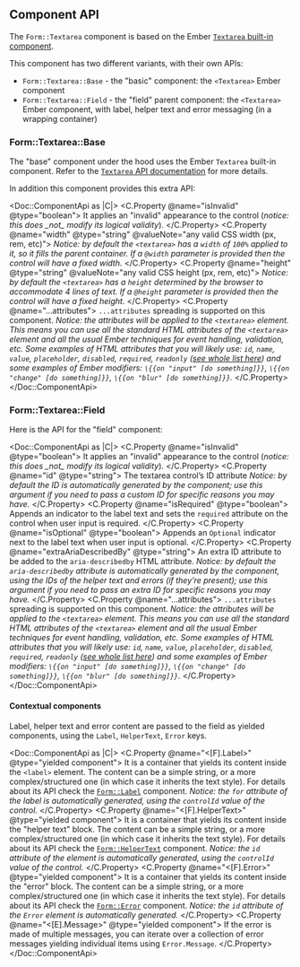 ## Component API

The `Form::Textarea` component is based on the Ember [`Textarea` built-in component](https://guides.emberjs.com/release/components/built-in-components/).

This component has two different variants, with their own APIs:

*   `Form::Textarea::Base` - the "basic" component: the `<Textarea>` Ember component
*   `Form::Textarea::Field` - the "field" parent component: the `<Textarea>` Ember component, with label, helper text and error messaging (in a wrapping container)

### Form::Textarea::Base

The "base" component under the hood uses the Ember `Textarea` built-in component. Refer to the [`Textarea` API documentation](https://api.emberjs.com/ember/release/classes/Ember.Templates.components/methods/Textarea?anchor=Textarea) for more details.

In addition this component provides this extra API:

<Doc::ComponentApi as |C|>
  <C.Property @name="isInvalid" @type="boolean">
    It applies an "invalid" appearance to the control (_notice: this does \_not\_ modify its logical validity_).
  </C.Property>
  <C.Property @name="width" @type="string" @valueNote="any valid CSS width (px, rem, etc)">
    _Notice: by default the `<textarea>` has a `width` of `100%` applied to it, so it fills the parent container. If a `@width` parameter is provided then the control will have a fixed width._
  </C.Property>
  <C.Property @name="height" @type="string" @valueNote="any valid CSS height (px, rem, etc)">
    _Notice: by default the `<textarea>` has a `height` determined by the browser to accommodate 4 lines of text. If a `@height` parameter is provided then the control will have a fixed height._
  </C.Property>
  <C.Property @name="...attributes">
    `...attributes` spreading is supported on this component. _Notice: the attributes will be applied to the `<textarea>` element. This means you can use all the standard HTML attributes of the `<textarea>` element and all the usual Ember techniques for event handling, validation, etc._ _Some examples of HTML attributes that you will likely use: `id`, `name`, `value`, `placeholder`, `disabled`, `required`, `readonly` ([see whole list here](https://developer.mozilla.org/en-US/docs/Web/HTML/Element/input#attributes)) and some examples of Ember modifiers: `\{{on "input" [do something]}}`, `\{{on "change" [do something]}}`, `\{{on "blur" [do something]}}`._
  </C.Property>
</Doc::ComponentApi>

### Form::Textarea::Field

Here is the API for the "field" component:

<Doc::ComponentApi as |C|>
  <C.Property @name="isInvalid" @type="boolean">
    It applies an "invalid" appearance to the control (_notice: this does \_not\_ modify its logical validity_).
  </C.Property>
  <C.Property @name="id" @type="string">
    The textarea control’s ID attribute _Notice: by default the ID is automatically generated by the component; use this argument if you need to pass a custom ID for specific reasons you may have._
  </C.Property>
  <C.Property @name="isRequired" @type="boolean">
    Appends an indicator to the label text and sets the `required` attribute on the control when user input is required.
  </C.Property>
  <C.Property @name="isOptional" @type="boolean">
    Appends an `Optional` indicator next to the label text when user input is optional.
  </C.Property>
  <C.Property @name="extraAriaDescribedBy" @type="string">
    An extra ID attribute to be added to the `aria-describedby` HTML attribute. _Notice: by default the `aria-describedby` attribute is automatically generated by the component, using the IDs of the helper text and errors (if they’re present); use this argument if you need to pass an extra ID for specific reasons you may have._
  </C.Property>
  <C.Property @name="...attributes">
    `...attributes` spreading is supported on this component. _Notice: the attributes will be applied to the `<textarea>` element. This means you can use all the standard HTML attributes of the `<textarea>` element and all the usual Ember techniques for event handling, validation, etc._ _Some examples of HTML attributes that you will likely use: `id`, `name`, `value`, `placeholder`, `disabled`, `required`, `readonly` ([see whole list here](https://developer.mozilla.org/en-US/docs/Web/HTML/Element/input#attributes)) and some examples of Ember modifiers: `\{{on "input" [do something]}}`, `\{{on "change" [do something]}}`, `\{{on "blur" [do something]}}`._
  </C.Property>
</Doc::ComponentApi>

#### Contextual components

Label, helper text and error content are passed to the field as yielded components, using the `Label`, `HelperText`, `Error` keys.

<Doc::ComponentApi as |C|>
  <C.Property @name="<[F].Label>" @type="yielded component">
    It is a container that yields its content inside the `<label>` element. The content can be a simple string, or a more complex/structured one (in which case it inherits the text style). For details about its API check the [`Form::Label`](/components/form/base-elements/) component. _Notice: the `for` attribute of the label is automatically generated, using the `controlId` value of the control._
  </C.Property>
  <C.Property @name="<[F].HelperText>" @type="yielded component">
    It is a container that yields its content inside the "helper text" block. The content can be a simple string, or a more complex/structured one (in which case it inherits the text style). For details about its API check the [`Form::HelperText`](/components/form/base-elements/) component. _Notice: the `id` attribute of the element is automatically generated, using the `controlId` value of the control._
  </C.Property>
  <C.Property @name="<[F].Error>" @type="yielded component">
    It is a container that yields its content inside the "error" block. The content can be a simple string, or a more complex/structured one (in which case it inherits the text style). For details about its API check the [`Form::Error`](/components/form/base-elements/) component. _Notice: the `id` attribute of the `Error` element is automatically generated._
  </C.Property>
  <C.Property @name="<[E].Message>" @type="yielded component">
    If the error is made of multiple messages, you can iterate over a collection of error messages yielding individual items using `Error.Message`.
  </C.Property>
</Doc::ComponentApi>